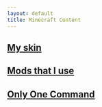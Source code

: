 ```yaml
---
layout: default
title: Minecraft Content
---
```


## [My skin](/mc-skin/)


## [Mods that I use](/mc-mods/)


## [Only One Command](only-one-command/)